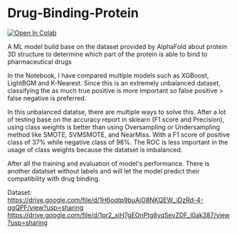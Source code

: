 # Drug-Binding-Protein

<a target="_blank" href="https://colab.research.google.com/github/w12l3-c/Drug-Binding-Protein/blob/main/Protein_binding.ipynb">
  <img src="https://colab.research.google.com/assets/colab-badge.svg" alt="Open In Colab"/>
</a>

A ML model build base on the dataset provided by AlphaFold about protein 3D structure to determine which part of the protein is able to bind to pharmaceutical drugs

In the Notebook, I have compared multiple models such as XGBoost, LightBGM and K-Nearest. Since this is an extremely unbalanced dataset, classifying the as much true positive is more important so false positive > false negative is preferred.

In this unbalanced datatse, there are multiple ways to solve this. After a lot of testing base on the accuracy report in sklearn (F1 score and Precision), using class weights is better than using Oversampling or Undersampling method like SMOTE, SVMSMOTE, and NearMiss. With a F1 score of positive class of 37% while negative class of 98%. The ROC is less important in the usage of class weights because the datatset is imbalanced.

After all the training and evaluation of model's performance. There is another datatset without labels and will let the model predict their compatibility with drug binding. 

Dataset: <br>
https://drive.google.com/file/d/1H6oqtp9buAjO8NKQEW_jDzRd-4-qgQPF/view?usp=sharing <br>
https://drive.google.com/file/d/1pr2_xiH7gEOnPtg8yqSevZDF_l0ak387/view?usp=sharing

